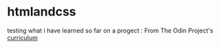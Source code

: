 # htmlandcss
 testing what i have learned so far on a progect :
From The Odin Project's [curriculum](http://www.theodinproject.com/courses/web-development-101/lessons/html-css)